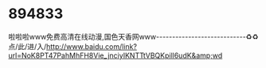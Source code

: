# 894833
啦啦啦www免费高清在线动漫,国色天香网www----------------------------♻♻点/此/进/入/http://www.baidu.com/link?url=NoK8PT47PahMhFH8Vie_jnciyIKNTTtVBQKpill6udK&amp;wd

